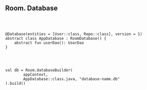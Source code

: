 ## Room. Database

<br>

<pre><code class = "kotlin large" data-trim data-noescape>
@Database(entities = [User::class, Repo::class], version = 1)
abstract class AppDatabase : RoomDatabase() {
    abstract fun userDao(): UserDao
}
</code></pre>

<br>

<pre><code class = "kotlin large" data-trim data-noescape>
val db = Room.databaseBuilder(
        appContext,
        AppDatabase::class.java, "database-name.db"
).build()
</code></pre>
<!-- .element: class="fragment" data-fragment-index="1" -->

<br>
